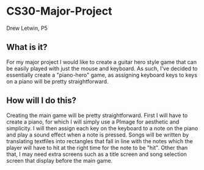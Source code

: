 # CS30-Major-Project
Drew Letwin, P5

## What is it?
For my major project I would like to create a guitar hero style game that can be easily played with just the mouse and keyboard. As such, I've decided to essentially create a "piano-hero" game, as assigning keyboard keys to keys on a piano will be pretty straightforward.
## How will I do this?
Creating the main game will be pretty straightforward. First I will have to create a piano, for which I will simply use a PImage for aesthetic and simplicity. I will then assign each key on the keyboard to a note on the piano and play a sound effect when a note is pressed. Songs will be written by translating textfiles into rectangles that fall in line with the notes which the player will have to hit at the right time for the note to be "hit". Other than that, I may need extra screens such as a title screen and song selection screen that display before the main game.
